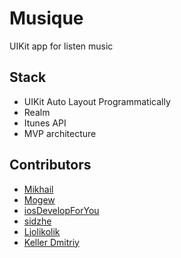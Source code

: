 # Musique
UIKit app for listen music

## Stack
- UIKit Auto Layout Programmatically
- Realm
- Itunes API
- MVP architecture

## Contributors
- [Mikhail](https://github.com/jstted)
- [Mogew](https://github.com/Mogew)
- [iosDevelopForYou](https://github.com/iosDevelopForYou)
- [sidzhe](https://github.com/U-ggg)
- [Ljolikolik](https://github.com/Ljolikolik)
- [Keller Dmitriy](https://github.com/KellerDmitriy)
